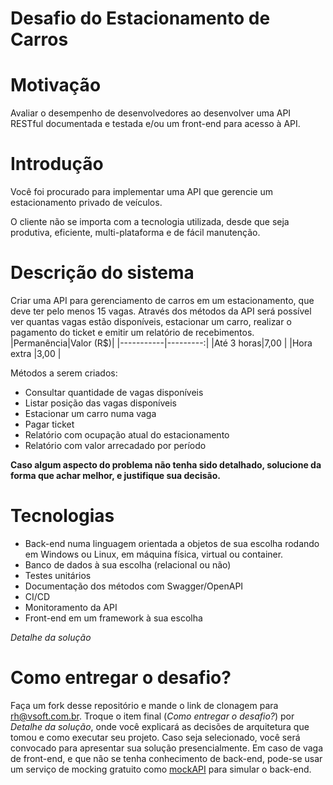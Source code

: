 # **Desafio do Estacionamento de Carros**

# Motivação
Avaliar o desempenho de desenvolvedores ao desenvolver uma API RESTful documentada e testada e/ou um front-end para acesso à API.

# Introdução 
Você foi procurado para implementar uma API que gerencie um estacionamento privado de veículos.

O cliente não se importa com a tecnologia utilizada, desde que seja produtiva, eficiente, multi-plataforma e de fácil manutenção.

# Descrição do sistema
Criar uma API para gerenciamento de carros em um estacionamento, que deve ter pelo menos 15 vagas.
Através dos métodos da API será possível ver quantas vagas estão disponíveis, estacionar um carro, realizar o pagamento do ticket e emitir um relatório de recebimentos.
|Permanência|Valor (R$)|
|-----------|---------:|
|Até 3 horas|7,00      |
|Hora extra |3,00      |

Métodos a serem criados:
- Consultar quantidade de vagas disponíveis
- Listar posição das vagas disponíveis
- Estacionar um carro numa vaga
- Pagar ticket
- Relatório com ocupação atual do estacionamento
- Relatório com valor arrecadado por período

**Caso algum aspecto do problema não tenha sido detalhado, solucione da forma que achar melhor, e justifique sua decisão.**

# Tecnologias
- Back-end numa linguagem orientada a objetos de sua escolha rodando em Windows ou Linux, em máquina física, virtual ou container.
- Banco de dados à sua escolha (relacional ou não)
- Testes unitários
- Documentação dos métodos com Swagger/OpenAPI
- CI/CD
- Monitoramento da API
- Front-end em um framework à sua escolha

*Detalhe da solução*


# Como entregar o desafio?
Faça um fork desse repositório e mande o link de clonagem para rh@vsoft.com.br.
Troque o item final (*Como entregar o desafio?*) por *Detalhe da solução*, onde você explicará as decisões de arquitetura que tomou e como executar seu projeto.
Caso seja selecionado, você será convocado para apresentar sua solução presencialmente.
Em caso de vaga de front-end, e que não se tenha conhecimento de back-end, pode-se usar um serviço de mocking gratuito como [mockAPI](https://www.mockapi.io) para simular o back-end.